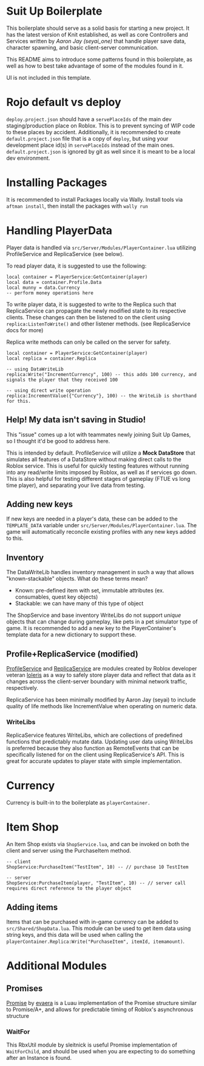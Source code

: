 # Suit Up Boilerplate
This boilerplate should serve as a solid basis for starting a new project. It has the latest version of Knit established, as well as core Controllers and Services written by *Aaron Jay (seyai_one)* that handle player save data, character spawning, and basic client-server communication.

This README aims to introduce some patterns found in this boilerplate, as well as how to best take advantage of some of the modules found in it.

UI is not included in this template.

# Rojo default vs deploy
`deploy.project.json` should have a `servePlaceIds` of the main dev staging/production place on Roblox. This is to prevent syncing of WIP code to these places by accident. Additionally, it is recommended to create `default.project.json` file that is a copy of `deploy`, but using your development place id(s) in `servePlaceIds` instead of the main ones. `default.project.json` is ignored by git as well since it is meant to be a local dev environment.

# Installing Packages
It is recommended to install Packages locally via Wally. Install tools via `aftman install`, then install the packages with `wally run`

# Handling PlayerData
Player data is handled via `src/Server/Modules/PlayerContainer.lua` utilizing ProfileService and ReplicaService (see below).

To read player data, it is suggested to use the following:
```
local container = PlayerService:GetContainer(player)
local data = container.Profile.Data
local munny = data.Currency
-- perform money operations here
```

To write player data, it is suggested to write to the Replica such that ReplicaService can propagate the newly modified state to its respective clients. These changes can then be listened to on the client using `replica:ListenToWrite()` and other listener methods. (see ReplicaService docs for more)

Replica write methods can only be called on the server for safety.

```
local container = PlayerService:GetContainer(player)
local replica = container.Replica

-- using DataWriteLib
replica:Write("IncrementCurrency", 100) -- this adds 100 currency, and signals the player that they received 100

-- using direct write operation
replica:IncrementValue({"Currency"}, 100) -- the WriteLib is shorthand for this.
```
## Help! My data isn't saving in Studio!
This "issue" comes up a lot with teammates newly joining Suit Up Games, so I thought it'd be good to address here.

This is intended by default. ProfileService will utilize a **Mock DataStore** that simulates all features of a DataStore without making direct calls to the Roblox service. This is useful for quickly testing features without running into any read/write limits imposed by Roblox, as well as if services go down. This is also helpful for testing different stages of gameplay (FTUE vs long time player), and separating your live data from testing.

## Adding new keys
If new keys are needed in a player's data, these can be added to the `TEMPLATE_DATA` variable under `src/Server/Modules/PlayerContainer.lua`. The game will automatically reconcile existing profiles with any new keys added to this.

## Inventory
The DataWriteLib handles inventory management in such a way that allows "known-stackable" objects. What do these terms mean?
* Known: pre-defined item with set, immutable attributes (ex. consumables, quest key objects)
* Stackable: we can have many of this type of object

The ShopService and base inventory WriteLibs do not support *unique* objects that can change during gameplay, like pets in a pet simulator type of game. It is recommended to add a new key to the PlayerContainer's template data for a new dictionary to support these.

## Profile+ReplicaService (modified)
[ProfileService](https://madstudioroblox.github.io/ProfileService/) and [ReplicaService](https://madstudioroblox.github.io/ReplicaService/) are modules created by Roblox developer veteran [loleris](https://twitter.com/LM_loleris) as a way to safely store player data and reflect that data as it changes across the client-server boundary with minimal network traffic, respectively.

ReplicaService has been minimally modified by Aaron Jay (seyai) to include quality of life methods like IncrementValue when operating on numeric data.

### WriteLibs
ReplicaService features WriteLibs, which are collections of predefined functions that predictably mutate data. Updating user data using WriteLibs is preferred because they also function as RemoteEvents that can be specifically listened for on the client using ReplicaService's API. This is great for accurate updates to player state with simple implementation.

# Currency
Currency is built-in to the boilerplate as `playerContainer.`

# Item Shop
An Item Shop exists via `ShopService.lua`, and can be invoked on both the client and server using the PurchaseItem method.

```
-- client
ShopService:PurchaseItem("TestItem", 10) -- // purchase 10 TestItem

-- server
ShopService:PurchaseItem(player, "TestItem", 10) -- // server call requires direct reference to the player object
```
## Adding items
Items that can be purchased with in-game currency can be added to `src/Shared/ShopData.lua`. This module can be used to get item data using string keys, and this data will be used when calling the `playerContainer.Replica:Write("PurchaseItem", itemId, itemamount)`.

# Additional Modules

## Promises
[Promise](https://eryn.io/roblox-lua-promise/) by [evaera](https://twitter.com/evaeraevaera) is a Luau implementation of the Promise structure similar to Promise/A+, and allows for predictable timing of Roblox's asynchronous structure

### WaitFor
This RbxUtil module by sleitnick is useful Promise implementation of `WaitForChild`, and should be used when you are expecting to do something after an Instance is found.